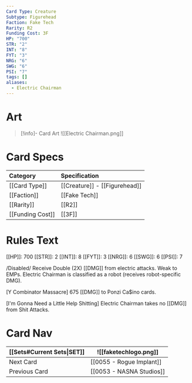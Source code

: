 ```yaml
---
Card Type: Creature
Subtype: Figurehead
Faction: Fake Tech
Rarity: R2
Funding Cost: 3F
HP: "700"
STR: "2"
INT: "8"
FYT: "3"
NRG: "6"
SWG: "6"
PSI: "7"
tags: []
aliases:
  - Electric Chairman
---
```

# Art

> [!info]- Card Art
> ![[Electric Chairman.png]]

# Card Specs

| Category | Specification| 
| :--- | :--- |
| [[Card Type]] | [[Creature]] - [[Figurehead]] |  
| [[Faction]] | [[Fake Tech]] |  
| [[Rarity]] | [[R2]] |  
| [[Funding Cost]] | [[3F]] |  

# Rules Text  

[[HP]]: 700 [[STR]]: 2 [[INT]]: 8 [[FYT]]: 3 [[NRG]]: 6 [[SWG]]: 6 [[PSI]]: 7  

/Disabled/ Receive Double (2X) [[DMG]] from electric attacks. Weak to EMPs. Electric Chairman is classified as a robot (receives robot-specific DMG).  

[Y Combinator Massacre] 675 [[DMG]] to Ponzi Ca$ino cards.  

[I'm Gonna Need a Little Help Shitting] Electric Chairman takes no [[DMG]] from Shit Attacks.   


# Card Nav

| [[Sets#Current Sets\|SET]]           | ![[faketechlogo.png]]          |
| ------------- | ------------------------------ |
| Next Card     | [[0055 - Rogue Implant]] |
| Previous Card | [[0053 - NASNA Studios]]         |


